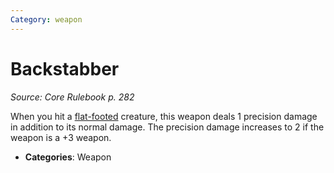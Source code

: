 ```yaml
---
Category: weapon
---
```

# Backstabber  
*Source: Core Rulebook p. 282*  

When you hit a [flat-footed](../conditions.md#Flat-footed) creature, this weapon deals 1 precision damage in addition to its normal damage. The precision damage increases to 2 if the weapon is a +3 weapon.

- **Categories**: Weapon